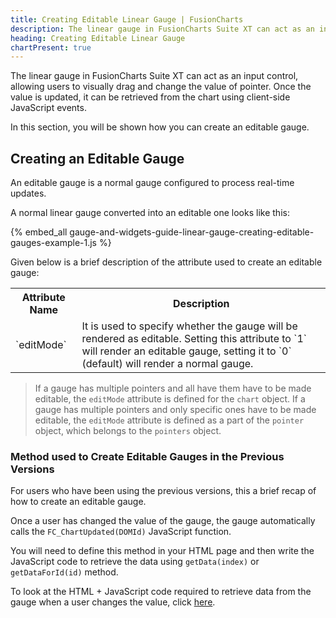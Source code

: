 ```yaml
---
title: Creating Editable Linear Gauge | FusionCharts
description: The linear gauge in FusionCharts Suite XT can act as an input control, allowing users to visually drag and change the value of pointer.
heading: Creating Editable Linear Gauge
chartPresent: true
---
```


The linear gauge in FusionCharts Suite XT can act as an input control, allowing users to visually drag and change the value of pointer. Once the value is updated, it can be retrieved from the chart using client-side JavaScript events.

In this section, you will be shown how you can create an editable gauge.

## Creating an Editable Gauge

An editable gauge is a normal gauge configured to process real-time updates.

A normal linear gauge converted into an editable one looks like this:

{% embed_all gauge-and-widgets-guide-linear-gauge-creating-editable-gauges-example-1.js %}

Given below is a brief description of the attribute used to create an editable gauge:

<table>
  <tr>
    <th>Attribute Name</th>
    <th>Description</th>
  </tr>
  <tr>
    <td>`editMode`</td>
    <td>It is used to specify whether the gauge will be rendered as editable. Setting this attribute to `1` will render an editable gauge, setting it to `0` (default) will render a normal gauge.<br/>
    </td>
  </tr>
</table>

>  If a gauge has multiple pointers and all have them have to be made editable, the `editMode` attribute is defined for the `chart` object. If a gauge has multiple pointers and only specific ones have to be made editable, the `editMode` attribute is defined as a part of the `pointer` object, which belongs to the `pointers` object.</p>


### Method used to Create Editable Gauges in the Previous Versions

For users who have been using the previous versions, this a brief recap of how to create an editable gauge.

Once a user has changed the value of the gauge, the gauge automatically calls the `FC_ChartUpdated(DOMId)` JavaScript function.

You will need to define this method in your HTML page and then write the JavaScript code to retrieve the data using `getData(index)` or `getDataForId(id)` method.

To look at the HTML + JavaScript code required to retrieve data from the gauge when a user changes the value, click [here](http://docs.fusioncharts.com/widgets/Contents/Linear/Edit.html).